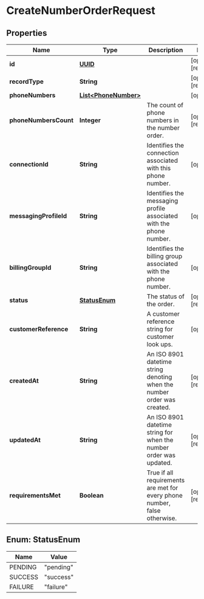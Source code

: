 

# CreateNumberOrderRequest

## Properties

Name | Type | Description | Notes
------------ | ------------- | ------------- | -------------
**id** | [**UUID**](UUID.md) |  |  [optional] [readonly]
**recordType** | **String** |  |  [optional] [readonly]
**phoneNumbers** | [**List&lt;PhoneNumber&gt;**](PhoneNumber.md) |  |  [optional]
**phoneNumbersCount** | **Integer** | The count of phone numbers in the number order. |  [optional] [readonly]
**connectionId** | **String** | Identifies the connection associated with this phone number. |  [optional]
**messagingProfileId** | **String** | Identifies the messaging profile associated with the phone number. |  [optional]
**billingGroupId** | **String** | Identifies the billing group associated with the phone number. |  [optional]
**status** | [**StatusEnum**](#StatusEnum) | The status of the order. |  [optional] [readonly]
**customerReference** | **String** | A customer reference string for customer look ups. |  [optional]
**createdAt** | **String** | An ISO 8901 datetime string denoting when the number order was created. |  [optional] [readonly]
**updatedAt** | **String** | An ISO 8901 datetime string for when the number order was updated. |  [optional] [readonly]
**requirementsMet** | **Boolean** | True if all requirements are met for every phone number, false otherwise. |  [optional] [readonly]



## Enum: StatusEnum

Name | Value
---- | -----
PENDING | &quot;pending&quot;
SUCCESS | &quot;success&quot;
FAILURE | &quot;failure&quot;



